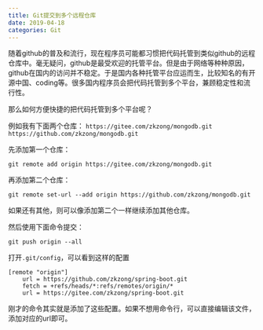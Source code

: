 ```yaml
---
title: Git提交到多个远程仓库
date: 2019-04-18
categories: Git
---
```


随着github的普及和流行，现在程序员可能都习惯把代码托管到类似github的远程仓库中。毫无疑问，github是最受欢迎的托管平台。但是由于网络等种种原因，github在国内的访问并不稳定。于是国内各种托管平台应运而生，比较知名的有开源中国、coding等。很多国内程序员会把代码托管到多个平台，兼顾稳定性和流行性。

那么如何方便快捷的把代码托管到多个平台呢？

例如我有下面两个仓库：
`https://gitee.com/zkzong/mongodb.git`
`https://github.com/zkzong/mongodb.git`

先添加第一个仓库：
```
git remote add origin https://gitee.com/zkzong/mongodb.git
```
再添加第二个仓库：
```
git remote set-url --add origin https://github.com/zkzong/mongodb.git
```

如果还有其他，则可以像添加第二个一样继续添加其他仓库。

然后使用下面命令提交：
```
git push origin --all
```
打开`.git/config`，可以看到这样的配置
```
[remote "origin"]
	url = https://github.com/zkzong/spring-boot.git
	fetch = +refs/heads/*:refs/remotes/origin/*
	url = https://gitee.com/zkzong/spring-boot.git
```

刚才的命令其实就是添加了这些配置。如果不想用命令行，可以直接编辑该文件，添加对应的url即可。
